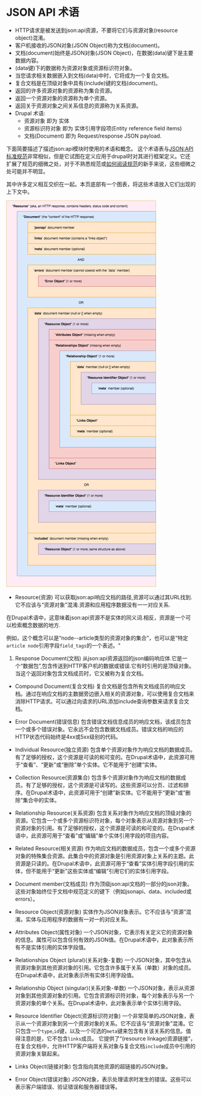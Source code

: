JSON API 术语
===========

* HTTP请求是被发送到json:api资源，不要将它们与资源对象(resource object)混淆。
* 客户机接收的JSON对象(JSON Object)称为文档(document)。
* 文档(document)始终是JSON对象(JSON Object)，在数据(data)键下是主要数据内容。
* (data键)下的数据称为资源对象或资源标识符对象。
* 当您请求相关数据嵌入到文档(data)中时，它将成为一个复合文档。
* 复合文档是在顶级对象中具有(include)键的文档(document)。
* 返回的许多资源对象的资源称为集合资源。
* 返回一个资源对象的资源称为单个资源。
* 返回关于资源对象之间关系信息的资源称为关系资源。
* Drupal 术语:
  * 资源对象 即为 实体
  * 资源标识符对象 即为 实体引用字段项(Entity reference field items)
  * 文档(Document) 即为 Request/response JSON payload.

下面简要描述了描述json:api模块时使用的术语和概念。
这个术语表与[JSON:API标准规范](http://jsonapi.org/format/)非常相似，但是它试图在定义应用于drupal时对其进行框架定义。它还扩展了规范的细微之处，对于不熟悉规范或[如何阅读规范](https://www.mnot.net/blog/2018/07/31/read_rfc)的新手来说，这些细微之处可能并不明显。

其中许多定义相互交织在一起。本页底部有一个图表，将这些术语放入它们出现的上下文中。

![JSONAPI结构图](../images/jsonapi-structure-diagram.png)

* Resource(资源)
可以获取json:api响应文档的路径,资源可以通过其URL找到.它不应该与“资源对象”混淆.资源和应用程序数据没有一一对应关系.

在Drupal术语中，这意味着json:api资源不是实体的同义词.相反，资源是一个可以检索概念数据的地方.

例如，这个概念可以是“node--article类型的资源对象的集合”，也可以是“特定`article node`引用字段`field_tags`的一个表述。"
1. Response Document(文档)
从json:api资源返回的json编码响应体.它是一个“数据包”,包含传送到HTTP客户机的数据或错误.它有时引用的是顶级对象。当这个返回对象包含文档成员时，它又被称为复合文档。
* Compound Document(复合文档)
复合文档是包含所有文档成员的响应文档。通过在响应文档的主数据旁边嵌入相关的资源对象，可以使用复合文档来消除HTTP请求。可以通过向请求的URL添加include查询参数来请求复合文档。
* Error Document(错误信息)
包含错误文档信息成员的响应文档，该成员包含一个或多个错误对象。它永远不会包含数据文档成员。错误文档的响应的HTTP状态代码始终是4xx或5xx级别的代码。
* Individual Resource(独立资源)
包含单个资源对象作为响应文档的数据成员。有了足够的授权，这个资源是可读的和可变的。在Drupal术语中，此资源可用于“查看”、“更新”或“删除”单个实体。它不能用于“创建”实体。
* Collection Resource(资源集合)
包含多个资源对象作为响应文档的数据成员。有了足够的授权，这个资源是可读写的。这些资源可以分页、过滤和排序。在Drupal术语中，此资源可用于“创建”新实体。它不能用于“更新”或“删除”集合中的实体。
* Relationship Resource(关系资源)
包含关系对象作为响应文档的顶级对象的资源。它包含一个或多个资源标识符对象，每个对象表示从资源对象到另一个资源对象的引用。有了足够的授权，这个资源是可读的和可变的。在Drupal术语中，此资源可用于“查看”或“编辑”单个实体引用字段的项目内容。
* Related Resource(相关资源)
作为响应文档的数据成员，包含一个或多个资源对象的特殊集合资源。此集合中的资源对象是引用资源对象上关系的主题。此资源是只读的。在Drupal术语中，此资源可用于“查看”实体引用字段引用的实体，但不能用于“更新”这些实体或“编辑”引用它们的实体引用字段。
* Document member(文档成员)
作为顶级json:api文档的一部分的json对象。这些对象始终位于文档中规范定义的键下（例如jsonapi、data、included或errors）。
* Resource Object(资源对象)
实体作为JSON对象表示。它不应该与“资源”混淆。实体与应用程序的数据有一对一的对应关系。
* Attributes Object(属性对象)
一个JSON对象，它表示有关定义它的资源对象的信息。属性可以包含任何有效的JSON值。在Drupal术语中，此对象表示所有不是实体引用的实体字段值。
* Relationships Object (plural)(关系对象-复数)
一个JSON对象，其中包含从资源对象到其他资源对象的引用。它包含许多属于关系（单数）对象的成员。在Drupal术语中，此对象表示所有实体引用字段值。
* Relationship Object (singular)(关系对象-单数)
一个JSON对象，表示从资源对象到其他资源对象的引用。它包含资源标识符对象，每个对象表示与另一个资源对象的单个关系。在Drupal术语中，此对象表示单个实体引用字段。
* Resource Identifier Object(资源标识符对象)
一个非常简单的JSON对象，表示从一个资源对象到另一个资源对象的关系。它不应该与“资源对象”混淆。它只包含一个`type`,`id`键，以及一个可选的`meta`键来包含有关该关系的信息。值得注意的是，它不包含`links`成员。
它提供了“(resource linkage)资源链接”，在复合文档中，允许HTTP客户端将关系对象与复合文档`include`成员中引用的资源对象关联起来。

* Links Object(链接对象)
包含指向其他资源的超链接的JSON对象。

* Error Object(错误对象)
JSON对象，表示处理请求时发生的错误。这些可以表示客户端错误、验证错误和服务器错误等。